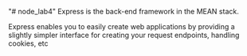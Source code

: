 "# node_lab4" 
Express is the back-end framework in the MEAN stack.

Express enables you to easily create web applications by providing a slightly simpler interface for creating your request endpoints, handling cookies, etc